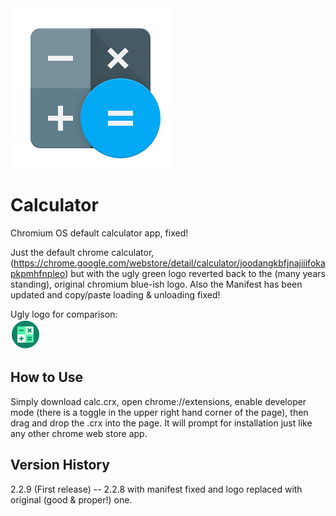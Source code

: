 <img src="https://github.com/Alex313031/CrOS-Calc/blob/main/imgs/ic_calculator_256.png">  

# Calculator
Chromium OS default calculator app, fixed!

Just the default chrome calculator, (https://chrome.google.com/webstore/detail/calculator/joodangkbfjnajiiifokapkpmhfnpleo) but with the ugly green logo reverted back to the (many years standing), original chromium blue-ish logo. Also the Manifest has been updated and copy/paste loading & unloading fixed!

Ugly logo for comparison:  
<img src="https://github.com/Alex313031/CrOS-Calc/blob/main/imgs/ic_calculator_48.png"> 

## How to Use
Simply download calc.crx, open chrome://extensions, enable developer mode (there is a toggle in the upper right hand corner of the page), then drag and drop the .crx into the page. It will prompt for installation just like any other chrome web store app.

## Version History
2.2.9 (First release) -- 2.2.8 with manifest fixed and logo replaced with original (good & proper!) one.
